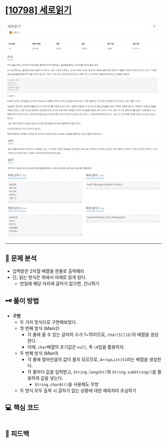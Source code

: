 # [[10798] 세로읽기](https://www.acmicpc.net/problem/10798)

![1.png](img%2F1.png)
![2.png](img%2F2.png)

***

## 📃 문제 분석

- 입력받은 2차월 배열을 한줄로 출력해라
- 단, 읽는 방식은 위에서 아래로 읽게 된다.
  - 만일에 해당 자리에 글자가 없으면, 건너뛰기

## 🗝️ 풀이 방법

- **구현**
  - 두 가지 방식으로 구현해보았다.
  - 첫 번째 방식 (Main2)
    - 각 줄에 올 수 있는 글자의 수가 1~15이므로, ```char[5][15]```의 배열을 생성한다.
    - 이때, ```char```배열의 초기값은 ```null```, 즉 ```\0```임을 활용하자.
  - 두 번째 방식 (Main1)
    - 각 줄에 얼마만큼의 값이 올지 모르므로, ```ArrayList[5]```라는 배열을 생성한다.
    - 각 줄마다 값을 입력받고, ```String.length()```와 ```String.subString()```을 활용하여 값을 넣는다.
      - ```String.charAt()```을 사용해도 무방
  - 두 방식 모두 출력 시 글자가 없는 상황에 대한 예외처리 조심하기

## 💻 핵심 코드

```java
```

## 📌 피드백

